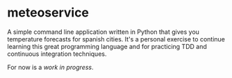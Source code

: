 # meteoservice

A simple command line application written in Python that gives you temperature forecasts for spanish cities. It's a personal exercise to continue learning this great programming language and for practicing TDD and continuous integration techniques.

For now is a *work in progress*.
